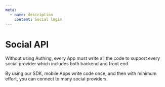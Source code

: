 ```yaml
---
meta:
  - name: description
    content: Social login
---
```


# Social API

<LastUpdated/>

Without using Authing, every App must write all the code to support every social provider which includes both backend and front end.

By using our SDK, mobile Apps write code once, and then with minimum effort, you can connect to many social providers.
